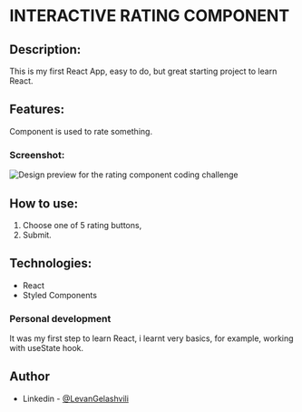 # INTERACTIVE RATING COMPONENT

## Description:

This is my first React App, easy to do, but great starting project to learn React.

## Features:

Component is used to rate something.

### Screenshot:

![Design preview for the rating component coding challenge](https://res.cloudinary.com/dz209s6jk/image/upload/v1647605679/Challenges/nvitmyjwm3b9ki67h79z.jpg)

## How to use:

1. Choose one of 5 rating buttons,
2. Submit.

## Technologies:

- React
- Styled Components

### Personal development

It was my first step to learn React, i learnt very basics, for example, working with useState hook.

## Author

- Linkedin - [@LevanGelashvili](https://www.linkedin.com/in/levan-gelashvili-669327227/)
